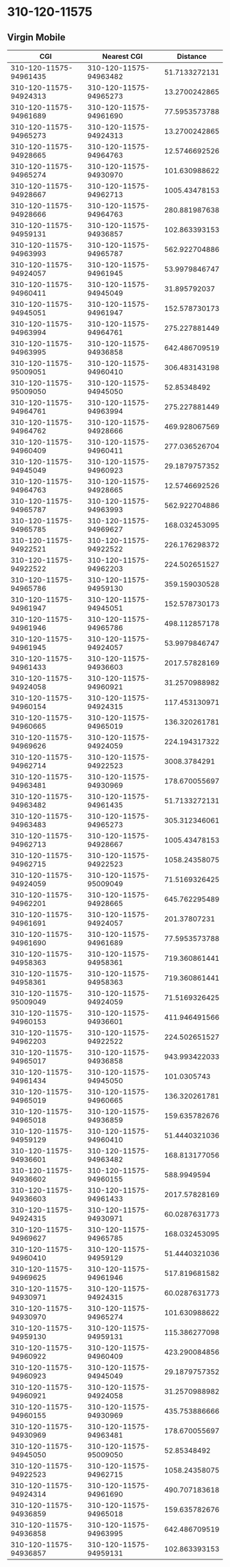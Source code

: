 # 310-120-11575
## Virgin Mobile


| CGI | Nearest CGI | Distance |
|-----|-------------|----------|
| 310-120-11575-94961435 | 310-120-11575-94963482 | 51.7133272131 |
| 310-120-11575-94924313 | 310-120-11575-94965273 | 13.2700242865 |
| 310-120-11575-94961689 | 310-120-11575-94961690 | 77.5953573788 |
| 310-120-11575-94965273 | 310-120-11575-94924313 | 13.2700242865 |
| 310-120-11575-94928665 | 310-120-11575-94964763 | 12.5746692526 |
| 310-120-11575-94965274 | 310-120-11575-94930970 | 101.630988622 |
| 310-120-11575-94928667 | 310-120-11575-94962713 | 1005.43478153 |
| 310-120-11575-94928666 | 310-120-11575-94964763 | 280.881987638 |
| 310-120-11575-94959131 | 310-120-11575-94936857 | 102.863393153 |
| 310-120-11575-94963993 | 310-120-11575-94965787 | 562.922704886 |
| 310-120-11575-94924057 | 310-120-11575-94961945 | 53.9979846747 |
| 310-120-11575-94960411 | 310-120-11575-94945049 | 31.895792037 |
| 310-120-11575-94945051 | 310-120-11575-94961947 | 152.578730173 |
| 310-120-11575-94963994 | 310-120-11575-94964761 | 275.227881449 |
| 310-120-11575-94963995 | 310-120-11575-94936858 | 642.486709519 |
| 310-120-11575-95009051 | 310-120-11575-94960410 | 306.483143198 |
| 310-120-11575-95009050 | 310-120-11575-94945050 | 52.85348492 |
| 310-120-11575-94964761 | 310-120-11575-94963994 | 275.227881449 |
| 310-120-11575-94964762 | 310-120-11575-94928666 | 469.928067569 |
| 310-120-11575-94960409 | 310-120-11575-94960411 | 277.036526704 |
| 310-120-11575-94945049 | 310-120-11575-94960923 | 29.1879757352 |
| 310-120-11575-94964763 | 310-120-11575-94928665 | 12.5746692526 |
| 310-120-11575-94965787 | 310-120-11575-94963993 | 562.922704886 |
| 310-120-11575-94965785 | 310-120-11575-94969627 | 168.032453095 |
| 310-120-11575-94922521 | 310-120-11575-94922522 | 226.176298372 |
| 310-120-11575-94922522 | 310-120-11575-94962203 | 224.502651527 |
| 310-120-11575-94965786 | 310-120-11575-94959130 | 359.159030528 |
| 310-120-11575-94961947 | 310-120-11575-94945051 | 152.578730173 |
| 310-120-11575-94961946 | 310-120-11575-94965786 | 498.112857178 |
| 310-120-11575-94961945 | 310-120-11575-94924057 | 53.9979846747 |
| 310-120-11575-94961433 | 310-120-11575-94936603 | 2017.57828169 |
| 310-120-11575-94924058 | 310-120-11575-94960921 | 31.2570988982 |
| 310-120-11575-94960154 | 310-120-11575-94924315 | 117.453130971 |
| 310-120-11575-94960665 | 310-120-11575-94965019 | 136.320261781 |
| 310-120-11575-94969626 | 310-120-11575-94924059 | 224.194317322 |
| 310-120-11575-94962714 | 310-120-11575-94922523 | 3008.3784291 |
| 310-120-11575-94963481 | 310-120-11575-94930969 | 178.670055697 |
| 310-120-11575-94963482 | 310-120-11575-94961435 | 51.7133272131 |
| 310-120-11575-94963483 | 310-120-11575-94965273 | 305.312346061 |
| 310-120-11575-94962713 | 310-120-11575-94928667 | 1005.43478153 |
| 310-120-11575-94962715 | 310-120-11575-94922523 | 1058.24358075 |
| 310-120-11575-94924059 | 310-120-11575-95009049 | 71.5169326425 |
| 310-120-11575-94962201 | 310-120-11575-94928665 | 645.762295489 |
| 310-120-11575-94961691 | 310-120-11575-94924057 | 201.37807231 |
| 310-120-11575-94961690 | 310-120-11575-94961689 | 77.5953573788 |
| 310-120-11575-94958363 | 310-120-11575-94958361 | 719.360861441 |
| 310-120-11575-94958361 | 310-120-11575-94958363 | 719.360861441 |
| 310-120-11575-95009049 | 310-120-11575-94924059 | 71.5169326425 |
| 310-120-11575-94960153 | 310-120-11575-94936601 | 411.946491566 |
| 310-120-11575-94962203 | 310-120-11575-94922522 | 224.502651527 |
| 310-120-11575-94965017 | 310-120-11575-94936858 | 943.993422033 |
| 310-120-11575-94961434 | 310-120-11575-94945050 | 101.0305743 |
| 310-120-11575-94965019 | 310-120-11575-94960665 | 136.320261781 |
| 310-120-11575-94965018 | 310-120-11575-94936859 | 159.635782676 |
| 310-120-11575-94959129 | 310-120-11575-94960410 | 51.4440321036 |
| 310-120-11575-94936601 | 310-120-11575-94963482 | 168.813177056 |
| 310-120-11575-94936602 | 310-120-11575-94960155 | 588.9949594 |
| 310-120-11575-94936603 | 310-120-11575-94961433 | 2017.57828169 |
| 310-120-11575-94924315 | 310-120-11575-94930971 | 60.0287631773 |
| 310-120-11575-94969627 | 310-120-11575-94965785 | 168.032453095 |
| 310-120-11575-94960410 | 310-120-11575-94959129 | 51.4440321036 |
| 310-120-11575-94969625 | 310-120-11575-94961946 | 517.819681582 |
| 310-120-11575-94930971 | 310-120-11575-94924315 | 60.0287631773 |
| 310-120-11575-94930970 | 310-120-11575-94965274 | 101.630988622 |
| 310-120-11575-94959130 | 310-120-11575-94959131 | 115.386277098 |
| 310-120-11575-94960922 | 310-120-11575-94960409 | 423.290084856 |
| 310-120-11575-94960923 | 310-120-11575-94945049 | 29.1879757352 |
| 310-120-11575-94960921 | 310-120-11575-94924058 | 31.2570988982 |
| 310-120-11575-94960155 | 310-120-11575-94930969 | 435.753886666 |
| 310-120-11575-94930969 | 310-120-11575-94963481 | 178.670055697 |
| 310-120-11575-94945050 | 310-120-11575-95009050 | 52.85348492 |
| 310-120-11575-94922523 | 310-120-11575-94962715 | 1058.24358075 |
| 310-120-11575-94924314 | 310-120-11575-94961690 | 490.707183618 |
| 310-120-11575-94936859 | 310-120-11575-94965018 | 159.635782676 |
| 310-120-11575-94936858 | 310-120-11575-94963995 | 642.486709519 |
| 310-120-11575-94936857 | 310-120-11575-94959131 | 102.863393153 |
